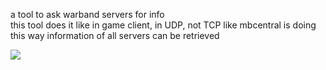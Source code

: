 a tool to ask warband servers for info </br>
this tool does it like in game client, in UDP, not TCP like mbcentral is doing </br>
this way information of all servers can be retrieved


![](https://github.com/azc5OQ/warband-server-list/warband-server-list/warband.png)

